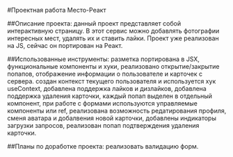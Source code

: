 #Проектная работа Место-Реакт

##Описание проекта:
данный проект представляет собой интерактивную страницу. В этот сервис можно добавлять фотографии интересных мест, удалять их и ставить лайки. Проект уже реализован на JS, сейчас он портирован на Реакт.

##Использованные инструменты:
разметка портирована в JSX,
функциональные компоненты и хуки,
реализовано открытие/закрытие попапов,
отображение информации о пользователе и карточек с сервера.
создан контекст текущего пользователя и используется хук useContext,
добавлена поддержка лайков и дизлайков,
добавлена поддержка удаления карточки,
каждый попап выделен в отдельный компонент,
при работе с формами используются управляемые компоненты или ref,
реализована возможность редатирования профиля, сменя аватара и добалвения новой карточки,
добавлены индикаторы загрузки запросов,
реализован попап подтверждения удаления карточки.

##Планы по доработке проекта:
реализовать валидацию форм.
